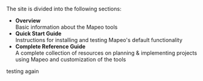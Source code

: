 The site is divided into the following sections:

* **Overview**\
  Basic information about the Mapeo tools
* **Quick Start Guide**\
  Instructions for installing and testing Mapeo's default functionality
* **Complete Reference Guide**\
  A complete collection of resources on planning & implementing projects using Mapeo and customization of the tools

testing <!-- hello world, you should not see this --> again
